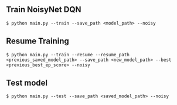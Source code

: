 
## Train NoisyNet DQN
```
$ python main.py --train --save_path <model_path> --noisy
```

## Resume Training
```
$ python main.py --train --resume --resume_path <previous_saved_model_path> --save_path <new_model_path> --best <previous_best_ep_score> --noisy
```

## Test model
```
$ python main.py --test --save_path <saved_model_path> --noisy
```

